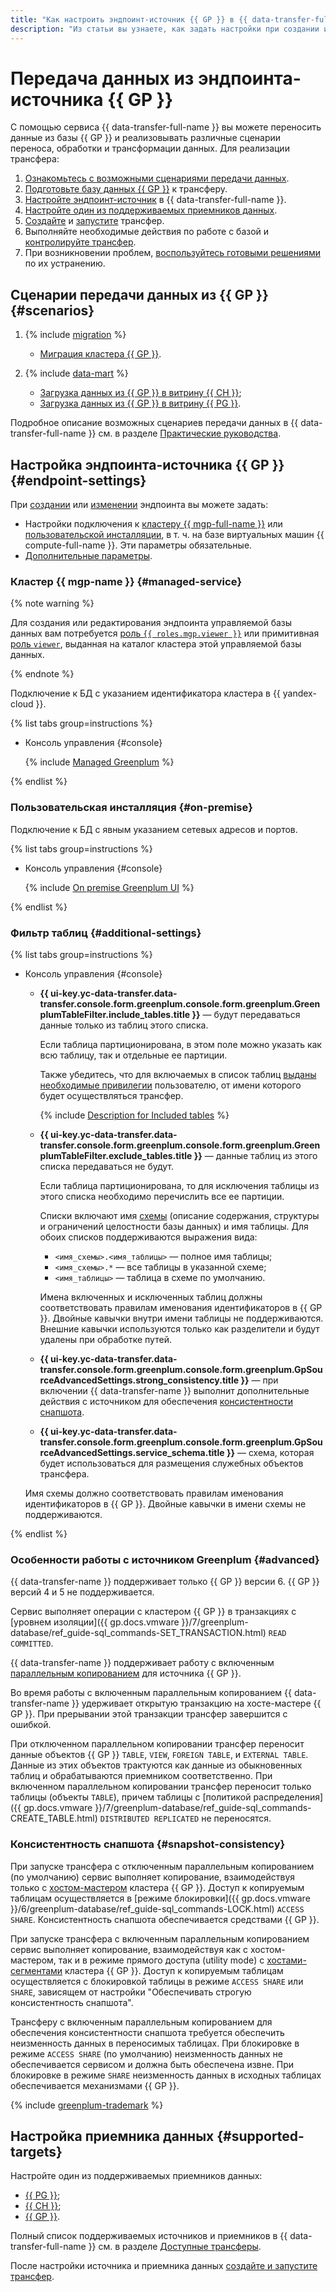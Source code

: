 ```yaml
---
title: "Как настроить эндпоинт-источник {{ GP }} в {{ data-transfer-full-name }}"
description: "Из статьи вы узнаете, как задать настройки при создании или изменении эндпоинта-источника {{ GP }} в {{ data-transfer-full-name }}."
---
```


# Передача данных из эндпоинта-источника {{ GP }}


С помощью сервиса {{ data-transfer-full-name }} вы можете переносить данные из базы {{ GP }} и реализовывать различные сценарии переноса, обработки и трансформации данных. Для реализации трансфера:

1. [Ознакомьтесь с возможными сценариями передачи данных](#scenarios).
1. [Подготовьте базу данных {{ GP }}](#prepare) к трансферу.
1. [Настройте эндпоинт-источник](#endpoint-settings) в {{ data-transfer-full-name }}.
1. [Настройте один из поддерживаемых приемников данных](#supported-targets).
1. [Создайте](../../transfer.md#create) и [запустите](../../transfer.md#activate) трансфер.
1. Выполняйте необходимые действия по работе с базой и [контролируйте трансфер](../../monitoring.md).
1. При возникновении проблем, [воспользуйтесь готовыми решениями](../../../troubleshooting/index.md) по их устранению.

## Сценарии передачи данных из {{ GP }} {#scenarios}

1. {% include [migration](../../../../_includes/data-transfer/scenario-captions/migration.md) %}

    * [Миграция кластера {{ GP }}](../../../tutorials/managed-greenplum.md).

1. {% include [data-mart](../../../../_includes/data-transfer/scenario-captions/data-mart.md) %}

    * [Загрузка данных из {{ GP }} в витрину {{ CH }}](../../../tutorials/greenplum-to-clickhouse.md);
    * [Загрузка данных из {{ GP }}  в витрину {{ PG }}](../../../tutorials/greenplum-to-postgresql.md).

Подробное описание возможных сценариев передачи данных в {{ data-transfer-full-name }} см. в разделе [Практические руководства](../../../tutorials/index.md).

## Настройка эндпоинта-источника {{ GP }} {#endpoint-settings}

При [создании](../index.md#create) или [изменении](../index.md#update) эндпоинта вы можете задать:

* Настройки подключения к [кластеру {{ mgp-full-name }}](#managed-service) или [пользовательской инсталляции](#on-premise), в т. ч. на базе виртуальных машин {{ compute-full-name }}. Эти параметры обязательные.
* [Дополнительные параметры](#additional-settings).



### Кластер {{ mgp-name }} {#managed-service}


{% note warning %}

Для создания или редактирования эндпоинта управляемой базы данных вам потребуется [роль `{{ roles.mgp.viewer }}`](../../../../managed-greenplum/security/index.md#mgp-viewer) или примитивная [роль `viewer`](../../../../iam/roles-reference.md#viewer), выданная на каталог кластера этой управляемой базы данных.

{% endnote %}


Подключение к БД с указанием идентификатора кластера в {{ yandex-cloud }}.

{% list tabs group=instructions %}

- Консоль управления {#console}

    {% include [Managed Greenplum](../../../../_includes/data-transfer/necessary-settings/ui/managed-greenplum.md) %}

{% endlist %}



### Пользовательская инсталляция {#on-premise}

Подключение к БД с явным указанием сетевых адресов и портов.

{% list tabs group=instructions %}

- Консоль управления {#console}

    {% include [On premise Greenplum UI](../../../../_includes/data-transfer/necessary-settings/ui/on-premise-greenplum.md) %}

{% endlist %}

### Фильтр таблиц {#additional-settings}

{% list tabs group=instructions %}

- Консоль управления {#console}

    * **{{ ui-key.yc-data-transfer.data-transfer.console.form.greenplum.console.form.greenplum.GreenplumTableFilter.include_tables.title }}** — будут передаваться данные только из таблиц этого списка.

      Если таблица партиционирована, в этом поле можно указать как всю таблицу, так и отдельные ее партиции.

      Также убедитесь, что для включаемых в список таблиц [выданы необходимые привилегии](../../../../data-transfer/operations/prepare.md#source-gp) пользователю, от имени которого будет осуществляться трансфер.

      {% include [Description for Included tables](../../../../_includes/data-transfer/fields/description-included-tables.md) %}

    * **{{ ui-key.yc-data-transfer.data-transfer.console.form.greenplum.console.form.greenplum.GreenplumTableFilter.exclude_tables.title }}** — данные таблиц из этого списка передаваться не будут.

      Если таблица партиционирована, то для исключения таблицы из этого списка необходимо перечислить все ее партиции.

      Списки включают имя [схемы]({{gp.docs.vmware}}/6/greenplum-database/admin_guide-ddl-ddl-schema.html) (описание содержания, структуры и ограничений целостности базы данных) и имя таблицы. Для обоих списков поддерживаются выражения вида:

      * `<имя_схемы>.<имя_таблицы>` — полное имя таблицы;
      * `<имя_схемы>.*` — все таблицы в указанной схеме;
      * `<имя_таблицы>` — таблица в схеме по умолчанию.

      Имена включенных и исключенных таблиц должны соответствовать правилам именования идентификаторов в {{ GP }}. Двойные кавычки внутри имени таблицы не поддерживаются. Внешние кавычки используются только как разделители и будут удалены при обработке путей.

    * **{{ ui-key.yc-data-transfer.data-transfer.console.form.greenplum.console.form.greenplum.GpSourceAdvancedSettings.strong_consistency.title }}** — при включении {{ data-transfer-name }} выполнит дополнительные действия с источником для обеспечения [консистентности снапшота](#snapshot-consistency).

    * **{{ ui-key.yc-data-transfer.data-transfer.console.form.greenplum.console.form.greenplum.GpSourceAdvancedSettings.service_schema.title }}** — схема, которая будет использоваться для размещения служебных объектов трансфера.

    Имя схемы должно соответствовать правилам именования идентификаторов в {{ GP }}. Двойные кавычки в имени схемы не поддерживаются.

{% endlist %}

### Особенности работы с источником Greenplum {#advanced}

{{ data-transfer-name }} поддерживает только {{ GP }} версии 6. {{ GP }} версий 4 и 5 не поддерживается.

Сервис выполняет операции с кластером {{ GP }} в транзакциях с [уровнем изоляции]({{ gp.docs.vmware }}/7/greenplum-database/ref_guide-sql_commands-SET_TRANSACTION.html) `READ COMMITTED`.

{{ data-transfer-name }} поддерживает работу с включенным [параллельным копированием](../../../concepts/sharded.md) для источника {{ GP }}.

Во время работы с включенным параллельным копированием {{ data-transfer-name }} удерживает открытую транзакцию на хосте-мастере {{ GP }}. При прерывании этой транзакции трансфер завершится с ошибкой.

При отключенном параллельном копировании трансфер переносит данные объектов {{ GP }} `TABLE`, `VIEW`, `FOREIGN TABLE`, и `EXTERNAL TABLE`. Данные из этих объектов трактуются как данные из обыкновенных таблиц и обрабатываются приемником соответственно. При включенном параллельном копировании трансфер переносит только таблицы (объекты `TABLE`), причем таблицы с [политикой распределения]({{ gp.docs.vmware }}/7/greenplum-database/ref_guide-sql_commands-CREATE_TABLE.html) `DISTRIBUTED REPLICATED` не переносятся.

### Консистентность снапшота {#snapshot-consistency}

При запуске трансфера с отключенным параллельным копированием (по умолчанию) сервис выполняет копирование, взаимодействуя только с [хостом-мастером](../../../../managed-greenplum/concepts/index.md) кластера {{ GP }}. Доступ к копируемым таблицам осуществляется в [режиме блокировки]({{ gp.docs.vmware }}/6/greenplum-database/ref_guide-sql_commands-LOCK.html) `ACCESS SHARE`. Консистентность снапшота обеспечивается средствами {{ GP }}.

При запуске трансфера с включенным параллельным копированием сервис выполняет копирование, взаимодействуя как с хостом-мастером, так и в режиме прямого доступа (utility mode) с [хостами-сегментами](../../../../managed-greenplum/concepts/index.md) кластера {{ GP }}. Доступ к копируемым таблицам осуществляется с блокировкой таблицы в режиме `ACCESS SHARE` или `SHARE`, зависящем от настройки "Обеспечивать строгую консистентность снапшота".

Трансферу с включенным параллельным копированием для обеспечения консистентности снапшота требуется обеспечить неизменность данных в переносимых таблицах. При блокировке в режиме `ACCESS SHARE` (по умолчанию) неизменность данных не обеспечивается сервисом и должна быть обеспечена извне. При блокировке в режиме `SHARE` неизменность данных в исходных таблицах обеспечивается механизмами {{ GP }}.

{% include [greenplum-trademark](../../../../_includes/mdb/mgp/trademark.md) %}


## Настройка приемника данных {#supported-targets}

Настройте один из поддерживаемых приемников данных:

* [{{ PG }}](../target/postgresql.md);
* [{{ CH }}](../target/clickhouse.md);
* [{{ GP }}](../target/greenplum.md).

Полный список поддерживаемых источников и приемников в {{ data-transfer-full-name }} см. в разделе [Доступные трансферы](../../../transfer-matrix.md).

После настройки источника и приемника данных [создайте и запустите трансфер](../../transfer.md#create).
